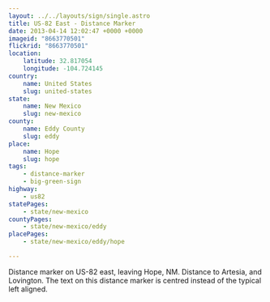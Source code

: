 ```yaml
---
layout: ../../layouts/sign/single.astro
title: US-82 East - Distance Marker
date: 2013-04-14 12:02:47 +0000 +0000
imageid: "8663770501"
flickrid: "8663770501"
location:
    latitude: 32.817054
    longitude: -104.724145
country:
    name: United States
    slug: united-states
state:
    name: New Mexico
    slug: new-mexico
county:
    name: Eddy County
    slug: eddy
place:
    name: Hope
    slug: hope
tags:
    - distance-marker
    - big-green-sign
highway:
    - us82
statePages:
    - state/new-mexico
countyPages:
    - state/new-mexico/eddy
placePages:
    - state/new-mexico/eddy/hope

---
```

Distance marker on US-82 east, leaving Hope, NM.  Distance to Artesia, and Lovington.  The text on this distance marker is centred instead of the typical left aligned.